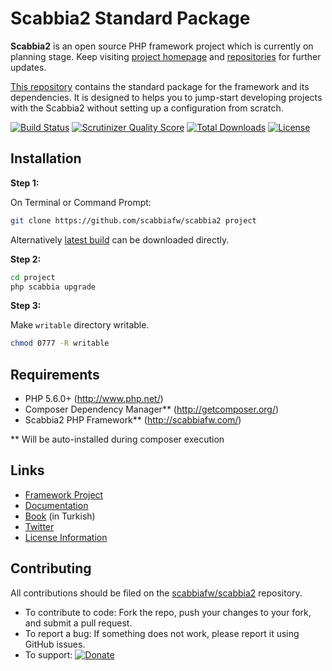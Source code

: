 # Scabbia2 Standard Package

**Scabbia2** is an open source PHP framework project which is currently on planning stage. Keep visiting [project homepage](http://scabbiafw.com/) and [repositories](https://github.com/scabbiafw/) for further updates.

[This repository](https://github.com/scabbiafw/scabbia2/) contains the standard package for the framework and its dependencies. It is designed to helps you to jump-start developing projects with the Scabbia2 without setting up a configuration from scratch.

[![Build Status](https://travis-ci.org/scabbiafw/scabbia2.png?branch=master)](https://travis-ci.org/scabbiafw/scabbia2)
[![Scrutinizer Quality Score](https://scrutinizer-ci.com/g/scabbiafw/scabbia2/badges/quality-score.png?s=350f4ba6b830721a9a434e6ae1ea44c7b50819ac)](https://scrutinizer-ci.com/g/scabbiafw/scabbia2/)
[![Total Downloads](https://poser.pugx.org/scabbiafw/scabbia2/downloads.png)](https://packagist.org/packages/scabbiafw/scabbia2)
[![License](https://poser.pugx.org/scabbiafw/scabbia2/license.png)](https://packagist.org/packages/scabbiafw/scabbia2)

## Installation

**Step 1:**

On Terminal or Command Prompt:
``` bash
git clone https://github.com/scabbiafw/scabbia2 project
```

Alternatively [latest build](https://github.com/scabbiafw/scabbia2/archive/master.zip) can be downloaded directly.

**Step 2:**

``` bash
cd project
php scabbia upgrade
```

**Step 3:**

Make `writable` directory writable.

``` bash
chmod 0777 -R writable
```


## Requirements
* PHP 5.6.0+ (http://www.php.net/)
* Composer Dependency Manager** (http://getcomposer.org/)
* Scabbia2 PHP Framework** (http://scabbiafw.com/)

** Will be auto-installed during composer execution


## Links
- [Framework Project](//github.com/scabbiafw/scabbia2-fw)
- [Documentation](http://scabbiafw.com/docs/)
- [Book](https://www.gitbook.io/book/larukedi/scabbia2-book) (in Turkish)
- [Twitter](https://twitter.com/scabbiafw)
- [License Information](LICENSE)


## Contributing
All contributions should be filed on the [scabbiafw/scabbia2](http://github.com/scabbiafw/scabbia2) repository.

* To contribute to code: Fork the repo, push your changes to your fork, and submit a pull request.
* To report a bug: If something does not work, please report it using GitHub issues.
* To support: [![Donate](https://www.paypalobjects.com/en_US/i/btn/btn_donate_LG.gif)](https://www.paypal.com/cgi-bin/webscr?cmd=_s-xclick&hosted_button_id=BXNMWG56V6LYS)
